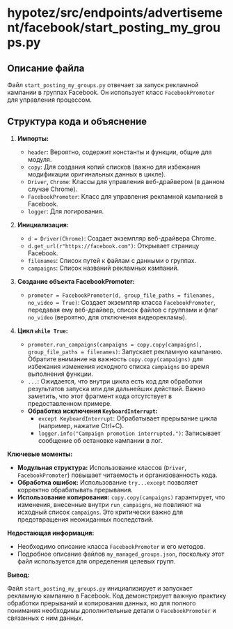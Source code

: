 # hypotez/src/endpoints/advertisement/facebook/start_posting_my_groups.py

## Описание файла

Файл `start_posting_my_groups.py` отвечает за запуск рекламной кампании в группах Facebook.  Он использует класс `FacebookPromoter` для управления процессом.

## Структура кода и объяснение

1. **Импорты:**
   - `header`: Вероятно, содержит константы и функции, общие для модуля.
   - `copy`:  Для создания копий списков (важно для избежания модификации оригинальных данных в цикле).
   - `Driver`, `Chrome`: Классы для управления веб-драйвером (в данном случае Chrome).
   - `FacebookPromoter`: Класс для управления рекламной кампанией в Facebook.
   - `logger`: Для логирования.

2. **Инициализация:**
   - `d = Driver(Chrome)`: Создает экземпляр веб-драйвера Chrome.
   - `d.get_url(r"https://facebook.com")`: Открывает страницу Facebook.
   - `filenames`: Список путей к файлам с данными о группах.
   - `campaigns`: Список названий рекламных кампаний.

3. **Создание объекта FacebookPromoter:**
   - `promoter = FacebookPromoter(d, group_file_paths = filenames, no_video = True)`: Создает экземпляр класса `FacebookPromoter`, передавая ему веб-драйвер, список файлов с группами и флаг `no_video` (вероятно, для отключения видеорекламы).

4. **Цикл `while True`:**
   - `promoter.run_campaigns(campaigns = copy.copy(campaigns), group_file_paths = filenames)`: Запускает рекламную кампанию. Обратите внимание на важность `copy.copy(campaigns)` для избежания изменения исходного списка `campaigns` во время выполнения функции.
   - `...`:  Ожидается, что внутри цикла есть код для обработки результатов запуска или для дальнейших действий. Важно заметить, что этот фрагмент кода отсутствует в предоставленном примере.
   - **Обработка исключения `KeyboardInterrupt`:**
     - `except KeyboardInterrupt`: Обрабатывает прерывание цикла (например, нажатие Ctrl+C).
     - `logger.info("Campaign promotion interrupted.")`: Записывает сообщение об остановке кампании в лог.

**Ключевые моменты:**

- **Модульная структура:** Использование классов (`Driver`, `FacebookPromoter`) повышает читаемость и организованность кода.
- **Обработка ошибок:** Использование `try...except` позволяет корректно обрабатывать прерывания.
- **Использование копирования:** `copy.copy(campaigns)` гарантирует, что изменения, внесенные внутри `run_campaigns`, не повлияют на исходный список `campaigns`. Это критически важно для предотвращения неожиданных последствий.


**Недостающая информация:**

-  Необходимо описание класса `FacebookPromoter` и его методов.
-  Подробное описание файлов `my_managed_groups.json`,  поскольку этот файл используется для определения целевых групп.

**Вывод:**

Файл `start_posting_my_groups.py`  инициализирует и запускает рекламную кампанию в Facebook.  Код демонстрирует важную практику обработки прерываний и копирования данных, но для полного понимания необходимы дополнительные детали о `FacebookPromoter` и связанных с ним данных.